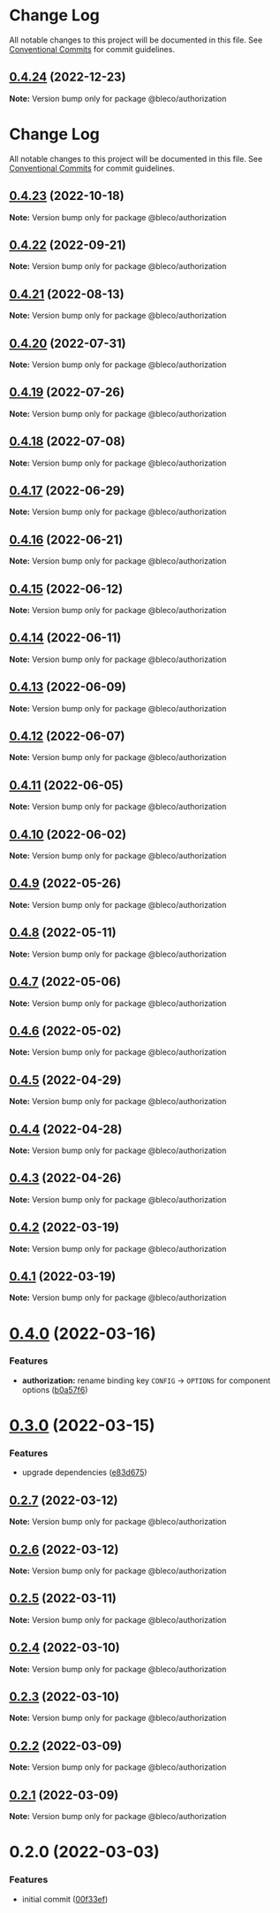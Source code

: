 # Change Log

All notable changes to this project will be documented in this file. See
[Conventional Commits](https://conventionalcommits.org) for commit guidelines.

## [0.4.24](https://gitr.net/betaly/bleco/compare/@bleco/authorization@0.4.23...@bleco/authorization@0.4.24) (2022-12-23)

**Note:** Version bump only for package @bleco/authorization

# Change Log

All notable changes to this project will be documented in this file. See
[Conventional Commits](https://conventionalcommits.org) for commit guidelines.

## [0.4.23](https://gitr.net/betaly/bleco/compare/@bleco/authorization@0.4.22...@bleco/authorization@0.4.23) (2022-10-18)

**Note:** Version bump only for package @bleco/authorization

## [0.4.22](https://gitr.net/betaly/bleco/compare/@bleco/authorization@0.4.21...@bleco/authorization@0.4.22) (2022-09-21)

**Note:** Version bump only for package @bleco/authorization

## [0.4.21](https://gitr.net/betaly/bleco/compare/@bleco/authorization@0.4.20...@bleco/authorization@0.4.21) (2022-08-13)

**Note:** Version bump only for package @bleco/authorization

## [0.4.20](https://gitr.net/betaly/bleco/compare/@bleco/authorization@0.4.19...@bleco/authorization@0.4.20) (2022-07-31)

**Note:** Version bump only for package @bleco/authorization

## [0.4.19](https://gitr.net/betaly/bleco/compare/@bleco/authorization@0.4.18...@bleco/authorization@0.4.19) (2022-07-26)

**Note:** Version bump only for package @bleco/authorization

## [0.4.18](https://gitr.net/betaly/bleco/compare/@bleco/authorization@0.4.17...@bleco/authorization@0.4.18) (2022-07-08)

**Note:** Version bump only for package @bleco/authorization

## [0.4.17](https://gitr.net/betaly/bleco/compare/@bleco/authorization@0.4.16...@bleco/authorization@0.4.17) (2022-06-29)

**Note:** Version bump only for package @bleco/authorization

## [0.4.16](https://gitr.net/betaly/bleco/compare/@bleco/authorization@0.4.15...@bleco/authorization@0.4.16) (2022-06-21)

**Note:** Version bump only for package @bleco/authorization

## [0.4.15](https://gitr.net/betaly/bleco/compare/@bleco/authorization@0.4.14...@bleco/authorization@0.4.15) (2022-06-12)

**Note:** Version bump only for package @bleco/authorization

## [0.4.14](https://gitr.net/betaly/bleco/compare/@bleco/authorization@0.4.13...@bleco/authorization@0.4.14) (2022-06-11)

**Note:** Version bump only for package @bleco/authorization

## [0.4.13](https://gitr.net/betaly/bleco/compare/@bleco/authorization@0.4.12...@bleco/authorization@0.4.13) (2022-06-09)

**Note:** Version bump only for package @bleco/authorization

## [0.4.12](https://gitr.net/betaly/bleco/compare/@bleco/authorization@0.4.11...@bleco/authorization@0.4.12) (2022-06-07)

**Note:** Version bump only for package @bleco/authorization

## [0.4.11](https://gitr.net/betaly/bleco/compare/@bleco/authorization@0.4.10...@bleco/authorization@0.4.11) (2022-06-05)

**Note:** Version bump only for package @bleco/authorization

## [0.4.10](https://gitr.net/betaly/bleco/compare/@bleco/authorization@0.4.9...@bleco/authorization@0.4.10) (2022-06-02)

**Note:** Version bump only for package @bleco/authorization

## [0.4.9](https://gitr.net/betaly/bleco/compare/@bleco/authorization@0.4.8...@bleco/authorization@0.4.9) (2022-05-26)

**Note:** Version bump only for package @bleco/authorization

## [0.4.8](https://gitr.net/betaly/bleco/compare/@bleco/authorization@0.4.7...@bleco/authorization@0.4.8) (2022-05-11)

**Note:** Version bump only for package @bleco/authorization

## [0.4.7](https://gitr.net/betaly/bleco/compare/@bleco/authorization@0.4.6...@bleco/authorization@0.4.7) (2022-05-06)

**Note:** Version bump only for package @bleco/authorization

## [0.4.6](https://gitr.net/betaly/bleco/compare/@bleco/authorization@0.4.5...@bleco/authorization@0.4.6) (2022-05-02)

**Note:** Version bump only for package @bleco/authorization

## [0.4.5](https://gitr.net/betaly/bleco/compare/@bleco/authorization@0.4.4...@bleco/authorization@0.4.5) (2022-04-29)

**Note:** Version bump only for package @bleco/authorization

## [0.4.4](https://gitr.net/betaly/bleco/compare/@bleco/authorization@0.4.3...@bleco/authorization@0.4.4) (2022-04-28)

**Note:** Version bump only for package @bleco/authorization

## [0.4.3](https://gitr.net/betaly/bleco/compare/@bleco/authorization@0.4.2...@bleco/authorization@0.4.3) (2022-04-26)

**Note:** Version bump only for package @bleco/authorization

## [0.4.2](https://gitr.net/betaly/bleco/compare/@bleco/authorization@0.4.1...@bleco/authorization@0.4.2) (2022-03-19)

**Note:** Version bump only for package @bleco/authorization

## [0.4.1](https://gitr.net/betaly/bleco/compare/@bleco/authorization@0.4.0...@bleco/authorization@0.4.1) (2022-03-19)

**Note:** Version bump only for package @bleco/authorization

# [0.4.0](https://gitr.net/betaly/bleco/compare/@bleco/authorization@0.3.0...@bleco/authorization@0.4.0) (2022-03-16)

### Features

- **authorization:** rename binding key `CONFIG` -> `OPTIONS` for component options
  ([b0a57f6](https://gitr.net/betaly/bleco/commits/b0a57f6876d2acf2e28bab87c9706290de604efb))

# [0.3.0](https://gitr.net/betaly/bleco/compare/@bleco/authorization@0.2.7...@bleco/authorization@0.3.0) (2022-03-15)

### Features

- upgrade dependencies ([e83d675](https://gitr.net/betaly/bleco/commits/e83d675bc8e6c2da5737ebcfa48378bcc366dbea))

## [0.2.7](https://gitr.net/betaly/bleco/compare/@bleco/authorization@0.2.6...@bleco/authorization@0.2.7) (2022-03-12)

**Note:** Version bump only for package @bleco/authorization

## [0.2.6](https://gitr.net/betaly/bleco/compare/@bleco/authorization@0.2.5...@bleco/authorization@0.2.6) (2022-03-12)

**Note:** Version bump only for package @bleco/authorization

## [0.2.5](https://gitr.net/betaly/bleco/compare/@bleco/authorization@0.2.4...@bleco/authorization@0.2.5) (2022-03-11)

**Note:** Version bump only for package @bleco/authorization

## [0.2.4](https://gitr.net/betaly/bleco/compare/@bleco/authorization@0.2.3...@bleco/authorization@0.2.4) (2022-03-10)

**Note:** Version bump only for package @bleco/authorization

## [0.2.3](https://gitr.net/betaly/bleco/compare/@bleco/authorization@0.2.2...@bleco/authorization@0.2.3) (2022-03-10)

**Note:** Version bump only for package @bleco/authorization

## [0.2.2](https://gitr.net/betaly/bleco/compare/@bleco/authorization@0.2.1...@bleco/authorization@0.2.2) (2022-03-09)

**Note:** Version bump only for package @bleco/authorization

## [0.2.1](https://gitr.net/betaly/bleco/compare/@bleco/authorization@0.2.0...@bleco/authorization@0.2.1) (2022-03-09)

**Note:** Version bump only for package @bleco/authorization

# 0.2.0 (2022-03-03)

### Features

- initial commit ([00f33ef](https://gitr.net/betaly/bleco/bleco/commits/00f33efdb654a3c235ff65ab82f9274b2ee4fc3f))
